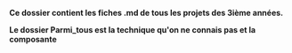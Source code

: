 **Ce dossier contient les fiches .md de tous les projets des 3ième années.**

**Le dossier Parmi_tous est la technique qu'on ne connais pas et la composante** 
